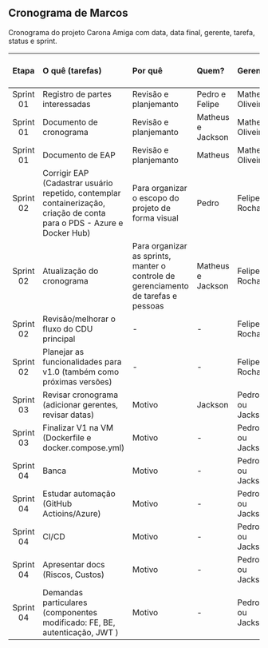 ## Cronograma de Marcos

Cronograma do projeto Carona Amiga com data, data final, gerente, tarefa, status e sprint.

|  Etapa    | O quê (tarefas) |   Por quê    | Quem?        | Gerente | Inicio   | Prazo em dias |Fim planejado |Fim real | Como? | Quanto? |Status |
|:---------:|:------------    |:------------ |:------------ |:--------|:--------|:-------|:----------:|:--------|:--------|:--------|:--------|
| Sprint 01 | Registro de partes interessadas | Revisão e planjemanto  | Pedro e Felipe | Matheus Oliveira | 25/10/2022 | 15 dias |01/11/2022|01/11/2022|  - | -   | Concluído| 
| Sprint 01 | Documento de cronograma | Revisão e planjemanto  | Matheus e Jackson | Matheus Oliveira | 25/10/2022 | 15 dias |01/11/2022|01/11/2022|  - |  - |Concluído |  
| Sprint 01 | Documento de EAP | Revisão e planjemanto  | Matheus | Matheus Oliveira | 25/10/2022 | 15 dias |01/11/2022 | 01/11/2022 |   -   |   - |Concluído|  
| Sprint 02 | Corrigir EAP (Cadastrar usuário repetido, contemplar containerização, criação de conta para o PDS - Azure e Docker Hub) | Para organizar o escopo do projeto de forma visual | Pedro | Felipe Rocha | 01/11/2022 | 15 dias |15/11/2022|08/11/2022|   - |   -  |Concluído|
| Sprint 02 | Atualização do cronograma | Para organizar as sprints, manter o controle de gerenciamento de tarefas e pessoas | Matheus e Jackson | Felipe Rocha | 01/11/2022 | 15 dias |15/11/2022|08/11/2022| -  |   -   |Concluído|
| Sprint 02 | Revisão/melhorar o fluxo do CDU principal | - | - | Felipe Rocha | 01/11/2022 | 15 dias |15/11/2022|xx/xx/xxxx|  -  |  -  | - |
| Sprint 02 | Planejar as funcionalidades para v1.0 (também como próximas versões) | - | - | Felipe Rocha | 01/11/2022 |15 dias|15/11/2022| xx/xx/xxxx|  -  |  -  | - |
| Sprint 03 | Revisar cronograma (adicionar gerentes, revisar datas) | Motivo | Jackson | Pedro ou Jackson |22/11/2022| 15 dias |29/11/2022|xx/xx/xxxx| - | - |Em andamento|
| Sprint 03 | Finalizar V1 na VM (Dockerfile e docker.compose.yml)  | Motivo | - | Pedro ou Jackson |22/11/2022| 15 dias |29/11/2022|xx/xx/xxxx| -  | -  |Não iniciado |
| Sprint 04 | Banca | Motivo | - | Pedro ou Jackson | 06/12/2022 | 15 dias | 06/12/2022 | xx/xx/xxxx |   - |   - |Não iniciado |
| Sprint 04 | Estudar automação (GitHub Actioins/Azure) | Motivo | - | Pedro ou Jackson | 13/12/2022 | 15 dias |20/12/2022|xx/xx/xxxx| - |   - |Não iniciado |
| Sprint 04 | CI/CD | Motivo | - | Pedro ou Jackson | 13/12/2022 | 15 dias |20/12/2022|xx/xx/xxxx|   -   |  -   |Não iniciado|
| Sprint 04 | Apresentar docs (Riscos, Custos) | Motivo | - | Pedro ou Jackson | 13/12/2022 | 15 dias |20/12/2022|xx/xx/xxxx|   -  |   -   |Não iniciado |
| Sprint 04 | Demandas particulares (componentes modificado: FE, BE, autenticação, JWT ) | Motivo | - | Pedro ou Jackson |13/12/2022|15 dias|20/12/2022|xx/xx/xxxx|- |-   |Não iniciado |
